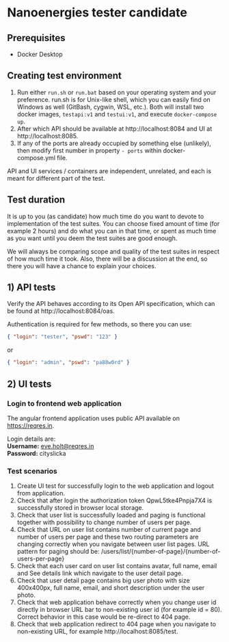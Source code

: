 # Nanoenergies tester candidate

## Prerequisites

* Docker Desktop

## Creating test environment

1) Run either `run.sh` or `run.bat` based on your operating system and your preference.
   run.sh is for Unix-like shell, which you can easily find on Windows as well (GitBash, cygwin, WSL, etc.).
   Both will install two docker images, `testapi:v1` and `testui:v1`, and execute `docker-compose up`.
2) After which API should be available at http://localhost:8084 and UI at http://localhost:8085.
3) If any of the ports are already occupied by something else (unlikely),
   then modify first number in property `- ports` within docker-compose.yml file.

API and UI services / containers are independent, unrelated, and each is meant for different part of the test.

## Test duration

It is up to you (as candidate) how much time do you want to devote to implementation of the test suites.
You can choose fixed amount of time (for example 2 hours) and do what you can in that time, or spent as much time
as you want until you deem the test suites are good enough.

We will always be comparing scope and quality of the test suites in respect of how much time it took.
Also, there will be a discussion at the end, so there you will have a chance to explain your choices.

## 1) API tests

Verify the API behaves according to its Open API specification, which can be found at http://localhost:8084/oas.

Authentication is required for few methods, so there you can use:

```json
{ "login": "tester", "pswd": "123" }
```

or

```json
{ "login": "admin", "pswd": "pa88w0rd" }
```

## 2) UI tests

### Login to frontend web application

The angular frontend application uses public API available on https://reqres.in.

Login details are:<br/>
**Username:** eve.holt@reqres.in<br/>
**Password:** cityslicka

### Test scenarios

1) Create UI test for successfully login to the web application and logout from application.
2) Check that after login the authorization token QpwL5tke4Pnpja7X4 is successfully stored in browser local storage.
3) Check that user list is successfully loaded and paging is functional together with possibility to change number of users per page.
4) Check that URL on user list contains number of current page and number of users per page and these two routing parameters
   are changing correctly when you navigate between user list pages.
   URL pattern for paging should be: /users/list/{number-of-page}/{number-of-users-per-page}
5) Check that each user card on user list contains avatar, full name, email and See details link which navigate to the user detail page.
6) Check that user detail page contains big user photo with size 400x400px, full name, email, and short description under the user photo.
7) Check that web application behave correctly when you change user id directly in browser URL bar
   to non-existing user id (for example id = 80). Correct behavior in this case would be re-direct to 404 page.
8) Check that web application redirect to 404 page when you navigate to non-existing URL, for example http://localhost:8085/test.